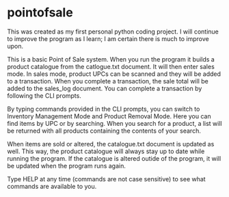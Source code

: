 # pointofsale
This was created as my first personal python coding project. I will continue to improve the program as I learn; I am certain there is much to improve upon.

This is a basic Point of Sale system. When you run the program it builds a product catalogue from the catlogue.txt document. It will then enter sales mode. In sales mode, product UPCs can be scanned and they will be added to a transaction. When you complete a transaction, the sale total will be added to the sales_log document. You can complete a transaction by following the CLI prompts. 

By typing commands provided in the CLI prompts, you can switch to Inventory Management Mode and Product Removal Mode. Here you can find items by UPC or by searching. When you search for a product, a list will be returned with all products containing the contents of your search. 

When items are sold or altered, the catalogue.txt document is updated as well. This way, the product catalogue will always stay up to date while running the program. If the catalogue is altered outide of the program, it will be updated when the program runs again.

Type HELP at any time (commands are not case sensitive) to see what commands are available to you.